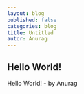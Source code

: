 ```yaml
---
layout: blog
published: false
categories: blog
title: Untitled
autor: Anurag
---
```


## Hello World!

Hello World! - by Anurag
